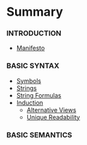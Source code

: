 # Summary

### INTRODUCTION
* [Manifesto](README.md)

### BASIC SYNTAX
* [Symbols](0/README.md)
	<!-- * [Logical Symbols](0/README.md#definition-ls) -->
	<!-- * [Nonlogical Symbols](0/README.md#definition-nls) -->
	<!-- * [Passing Remarks](0/README.md#remarks) -->
* [Strings](0/strings/README.md)
	<!-- * [Definition](0/strings/README.md#definition) -->
	<!-- * [String Equality](0/strings/README.md#definition-streq) -->
	<!-- * [String Concatenation](0/strings/README.md#definition-strcon) -->
	<!-- * [Substrings](0/strings/README.md#definition-substr) -->
	<!-- * [Symbol Occurrence](0/strings/README.md#definition-strsoc) -->
	<!-- * [String Cancellation](0/strings/README.md#metatheorem-sc) -->
	<!-- * [Associativity](0/strings/README.md#metatheorem-asc) -->
	<!-- * [Levi's Lemma](0/strings/README.md#metatheorem-ll) -->
* [String Formulas](0/refined_strings/README.md)
	<!-- * [Manifesto](0/refined_strings/README.md#manifesto) -->
	<!-- * [Terms](0/refined_strings/README.md#definition-terms) -->
	<!-- * [Atomic Formulas](0/refined_strings/README.md#definition-af) -->
	<!-- * [Well-Formed Formulas](0/refined_strings/README.md#definition-wff) -->
	<!-- * [Abbreviations](0/refined_strings/README.md#definition-ca) -->
* [Induction](0/induction_metatheory/README.md)
	* [Alternative Views](0/induction_metatheory/alternatives.md)
	* [Unique Readability](0/induction_metatheory/unique_readability.md)
	<!-- * [Manifesto](0/induction_metatheory/README.md#manifesto) -->
	<!-- * [Closure](0/induction_metatheory/README.md#definition-closure) -->
	<!-- * [Inductively Defined Set](0/induction_metatheory/README.md#definition-ids) -->
	<!-- * [Proof by Induction](0/induction_metatheory/README.md#metatheorem-pi) -->

### BASIC SEMANTICS